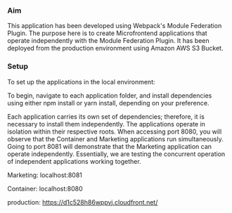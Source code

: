 <h3>Aim</h3>

This application has been developed using Webpack's Module Federation Plugin. The purpose here is to create Microfrontend applications that operate independently with the Module Federation Plugin. It has been deployed from the production environment using Amazon AWS S3 Bucket.


<h3>Setup</h3>
To set up the applications in the local environment:


To begin, navigate to each application folder, and install dependencies using either npm install or yarn install, depending on your preference.

Each application carries its own set of dependencies; therefore, it is necessary to install them independently. The applications operate in isolation within their respective roots. When accessing port 8080, you will observe that the Container and Marketing applications run simultaneously. Going to port 8081 will demonstrate that the Marketing application can operate independently. Essentially, we are testing the concurrent operation of independent applications working together.

Marketing: localhost:8081

Container: localhost:8080

production: https://d1c528h86wppvj.cloudfront.net/

